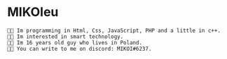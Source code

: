 # MIKOIeu

	🤜🏼 Im programming in Html, Css, JavaScript, PHP and a little in c++.
	🤜🏼 Im interested in smart technology.
	🤜🏼 Im 16 years old guy who lives in Poland.
	🤜🏼 You can write to me on discord: MIKOI#6237.
